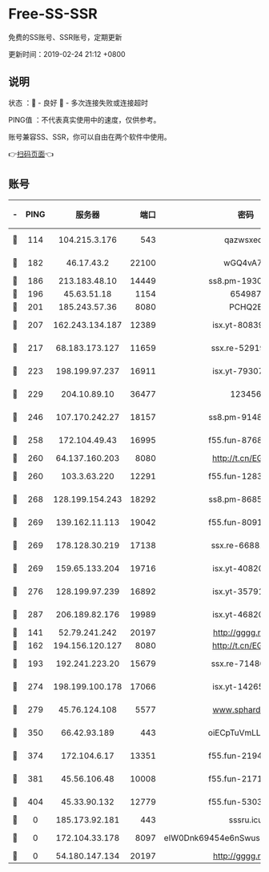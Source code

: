 # Free-SS-SSR

免费的SS账号、SSR账号，定期更新

更新时间：2019-02-24 21:12 +0800

## 说明

状态     ：🙂 - 良好 🙁 - 多次连接失败或连接超时

PING值   ：不代表真实使用中的速度，仅供参考。

账号兼容SS、SSR，你可以自由在两个软件中使用。

👉[扫码页面](https://liesauer.github.io/free-ss-ssr.github.io/)👈

## 账号

|-|PING|服务器|端口|密码|加密方式|区域|
|:----:|:----:|:-----:|-----:|:----:|:----:|:----:|
|🙂|114|104.215.3.176|543|qazwsxedc|aes-256-gcm|JP|
|🙂|182|46.17.43.2|22100|wGQ4vA7D|aes-256-gcm|RU|
|🙂|186|213.183.48.10|14449|ss8.pm-19302630|rc4-md5|RU|
|🙂|196|45.63.51.18|1154|654987|chacha20|US|
|🙂|201|185.243.57.36|8080|PCHQ2E|rc4-md5|US|
|🙂|207|162.243.134.187|12389|isx.yt-80839009|aes-256-cfb|US|
|🙂|217|68.183.173.127|11659|ssx.re-52919740|aes-256-cfb|US|
|🙂|223|198.199.97.237|16911|isx.yt-79307511|aes-256-cfb|US|
|🙂|229|204.10.89.10|36477|123456|aes-256-cfb|US|
|🙂|246|107.170.242.27|18157|ss8.pm-91485344|aes-256-cfb|US|
|🙂|258|172.104.49.43|16995|f55.fun-87684540|aes-256-cfb|SG|
|🙂|260|64.137.160.203|8080|http://t.cn/EGJIyrl|rc4-md5|CA|
|🙂|260|103.3.63.220|12291|f55.fun-12834026|aes-256-cfb|SG|
|🙂|268|128.199.154.243|18292|ss8.pm-86852078|aes-256-cfb|SG|
|🙂|269|139.162.11.113|19042|f55.fun-80913463|aes-256-cfb|SG|
|🙂|269|178.128.30.219|17138|ssx.re-66881258|aes-256-cfb|SG|
|🙂|269|159.65.133.204|19716|isx.yt-40820424|aes-256-cfb|SG|
|🙂|276|128.199.97.239|16892|isx.yt-35791266|aes-256-cfb|SG|
|🙂|287|206.189.82.176|19989|isx.yt-46820019|aes-256-cfb|SG|
|🙂|141|52.79.241.242|20197|http://gggg.rocks|chacha20|KR|
|🙂|162|194.156.120.127|8080|http://t.cn/EGJIyrl|rc4-md5|RU|
|🙂|193|192.241.223.20|15679|ssx.re-71480022|aes-256-cfb|US|
|🙂|274|198.199.100.178|17066|isx.yt-14265222|aes-256-cfb|US|
|🙂|279|45.76.124.108|5577|www.sphard.com|aes-256-cfb|AU|
|🙂|350|66.42.93.189|443|oiECpTuVmLLxk4Ts|aes-256-cfb|US|
|🙂|374|172.104.6.17|13351|f55.fun-21946143|aes-256-cfb|US|
|🙂|381|45.56.106.48|10008|f55.fun-21710471|aes-256-cfb|US|
|🙁|404|45.33.90.132|12779|f55.fun-53037025|aes-256-cfb|US|
|🙁|0|185.173.92.181|443|sssru.icu|rc4-md5|RU|
|🙁|0|172.104.33.178|8097|eIW0Dnk69454e6nSwuspv9DmS201tQ0D|aes-256-cfb|SG|
|🙁|0|54.180.147.134|20197|http://gggg.rocks|chacha20|KR|
